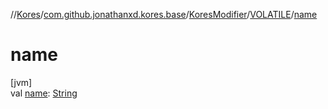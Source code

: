 //[Kores](../../../../index.md)/[com.github.jonathanxd.kores.base](../../index.md)/[KoresModifier](../index.md)/[VOLATILE](index.md)/[name](name.md)

# name

[jvm]\
val [name](name.md): [String](https://kotlinlang.org/api/latest/jvm/stdlib/kotlin/-string/index.html)

